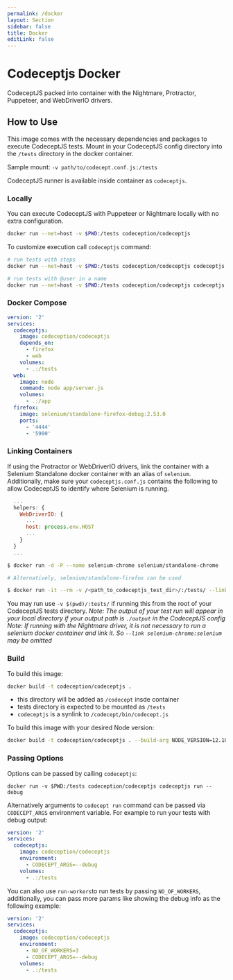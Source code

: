 ```yaml
---
permalink: /docker
layout: Section
sidebar: false
title: Docker
editLink: false
---
```


# Codeceptjs Docker

CodeceptJS packed into container with the Nightmare, Protractor, Puppeteer, and WebDriverIO drivers.

## How to Use

This image comes with the necessary dependencies and packages to execute CodeceptJS tests.
Mount in your CodeceptJS config directory into the `/tests` directory in the docker container.

Sample mount: `-v path/to/codecept.conf.js:/tests`

CodeceptJS runner is available inside container as `codeceptjs`.

### Locally

You can execute CodeceptJS with Puppeteer or Nightmare locally with no extra configuration.

```sh
docker run --net=host -v $PWD:/tests codeception/codeceptjs
```

To customize execution call `codeceptjs` command:

```sh
# run tests with steps
docker run --net=host -v $PWD:/tests codeception/codeceptjs codeceptjs run --steps

# run tests with @user in a name
docker run --net=host -v $PWD:/tests codeception/codeceptjs codeceptjs run --grep "@user"
```


### Docker Compose

```yaml
version: '2'
services:
  codeceptjs:
    image: codeception/codeceptjs
    depends_on:
      - firefox
      - web
    volumes:
      - .:/tests
  web:
    image: node
    command: node app/server.js
    volumes:
      - .:/app
  firefox:
    image: selenium/standalone-firefox-debug:2.53.0
    ports:
      - '4444'
      - '5900'
```

### Linking Containers

If using the Protractor or WebDriverIO drivers, link the container with a Selenium Standalone docker container with an alias of `selenium`. Additionally, make sure your `codeceptjs.conf.js` contains the following to allow CodeceptJS to identify where Selenium is running.

```javascript
  ...
  helpers: {
    WebDriverIO: {
      ...
      host: process.env.HOST
      ...
    }
  }
  ...
```

```sh
$ docker run -d -P --name selenium-chrome selenium/standalone-chrome

# Alternatively, selenium/standalone-firefox can be used

$ docker run -it --rm -v /<path_to_codeceptjs_test_dir>/:/tests/ --link selenium-chrome:selenium codeception/codeceptjs
```

You may run use `-v $(pwd)/:tests/` if running this from the root of your CodeceptJS tests directory.
_Note: The output of your test run will appear in your local directory if your output path is `./output` in the CodeceptJS config_
_Note: If running with the Nightmare driver, it is not necessary to run a selenium docker container and link it. So `--link selenium-chrome:selenium` may be omitted_

### Build

To build this image:

```sh
docker build -t codeception/codeceptjs .
```

* this directory will be added as `/codecept` insde container
* tests directory is expected to be mounted as `/tests`
* `codeceptjs` is a synlink to `/codecept/bin/codecept.js`

To build this image with your desired Node version:

```sh
docker build -t codeception/codeceptjs . --build-arg NODE_VERSION=12.10.0
```

### Passing Options

Options can be passed by calling `codeceptjs`:

```
docker run -v $PWD:/tests codeception/codeceptjs codeceptjs run --debug
```

Alternatively arguments to `codecept run` command can be passed via `CODECEPT_ARGS` environment variable. For example to run your tests with debug
output:

```yaml
version: '2'
services:
  codeceptjs:
    image: codeception/codeceptjs
    environment:
      - CODECEPT_ARGS=--debug
    volumes:
      - .:/tests
```

You can also use `run-workers`to run tests by passing `NO_OF_WORKERS`, additionally, you can pass more params like showing the debug info as the following example:

```yaml
version: '2'
services:
  codeceptjs:
    image: codeception/codeceptjs
    environment:
      - NO_OF_WORKERS=3
      - CODECEPT_ARGS=--debug
    volumes:
      - .:/tests
```
